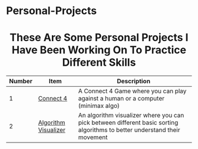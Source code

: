 # Personal-Projects
<h1 align = "center"> These Are Some Personal Projects I Have Been Working On To Practice Different Skills</h1>

| Number | Item | Description |
| ------ | ---- | ----------- |
| 1 | [Connect 4]() | A Connect 4 Game where you can play against a human or a computer (minimax algo) |
| 2 | [Algorithm Visualizer]() | An algorithm visualizer where you can pick between different basic sorting algorithms to better understand their movement |
